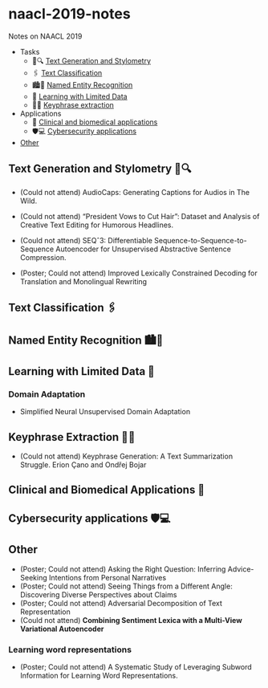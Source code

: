 # naacl-2019-notes
Notes on NAACL 2019

- Tasks
  - :memo::mag: [Text Generation and Stylometry](#text-generation-and-stylometry-memomag)
  - :paperclips: [Text Classification](#text-classification-paperclips)
  - :cityscape::boy: [Named Entity Recognition](#named-entity-recognition-cityscapeboy)
  - :bowling: [Learning with Limited Data](#learning-with-limited-data-bowling)
  - :key::book: [Keyphrase extraction](#keyphrase-extraction-keybook)
- Applications
  - :hospital: [Clinical and biomedical applications](#clinical-and-biomedical-applications-hospital)
  - :shield::computer: [Cybersecurity applications](#cybersecurity-applications-shieldcomputer)
- [Other](#other)

## Text Generation and Stylometry :memo::mag:

- (Could not attend) AudioCaps: Generating Captions for Audios in The Wild. 
- (Could not attend) “President Vows to Cut <Taxes> Hair”: Dataset and Analysis of Creative Text Editing for Humorous Headlines.
- (Could not attend) SEQˆ3: Differentiable Sequence-to-Sequence-to-Sequence Autoencoder for Unsupervised Abstractive Sentence Compression. 
  
- (Poster; Could not attend) Improved Lexically Constrained Decoding for Translation and Monolingual Rewriting
  
## Text Classification :paperclips:

## Named Entity Recognition :cityscape::boy:

## Learning with Limited Data :bowling:

### Domain Adaptation

- Simplified Neural Unsupervised Domain Adaptation

## Keyphrase Extraction :key::book:

- (Could not attend) Keyphrase Generation: A Text Summarization Struggle. Erion Çano and Ondřej Bojar


## Clinical and Biomedical Applications :hospital:

## Cybersecurity applications :shield::computer:

## Other

- (Poster; Could not attend) Asking the Right Question: Inferring Advice-Seeking Intentions from Personal Narratives
- (Poster; Could not attend) Seeing Things from a Different Angle: Discovering Diverse Perspectives about Claims
- (Poster; Could not attend) Adversarial Decomposition of Text Representation
- (Could not attend) **Combining Sentiment Lexica with a Multi-View Variational Autoencoder**

### Learning word representations

- (Poster; Could not attend) A Systematic Study of Leveraging Subword Information for Learning Word Representations.




